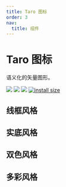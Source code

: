 ```yaml
---
title: Taro 图标
order: 3
nav:
  title: 组件
---
```


# Taro 图标

语义化的矢量图形。

[icons-taro-npm-url]: https://www.npmjs.com/package/@catpawx/icons-taro

[![](https://img.shields.io/npm/v/@catpawx/icons-taro.svg)][icons-taro-npm-url]
[![](https://img.shields.io/npm/dm/@catpawx/icons-taro.svg)][icons-taro-npm-url]
[![](https://img.shields.io/badge/language-typescript-blue.svg)](https://www.typescriptlang.org/)
[![install size](https://packagephobia.com/badge?p=@catpawx/icons-taro)](https://packagephobia.com/result?p=@catpawx/icons-taro)

<!-- ```tsx
/**
 * defaultShowCode: true
 */
import React from 'react'
import { RightOutlined, RightCircleTwoTone } from '@catpawx/icons-taro'

export default () => {
  return (
    <>
      <RightOutlined />
    </>
  )
}
``` -->

## 线框风格

<code compact inline src="./icons-taro/Outlined.tsx"></code>

## 实底风格

<code compact inline src="./icons-taro/Filled.tsx"></code>

## 双色风格

<code compact inline src="./icons-taro/TwoTone.tsx"></code>

## 多彩风格

<code compact inline src="./icons-taro/MultiTone.tsx"></code>
